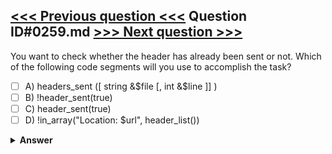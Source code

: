 [<<< Previous question <<<](0258.md)   Question ID#0259.md   [>>> Next question >>>](0260.md)
---

You want to check whether the header has already been sent or not. Which of the following code segments will you use to accomplish the task?

- [ ] A) headers_sent ([ string &$file [, int &$line ]] )
- [ ] B) !header_sent(true)
- [ ] C) header_sent(true)
- [ ] D) !in_array("Location: $url", header_list())

<details><summary><b>Answer</b></summary>
<p>
  Answer: <strong>A</strong>
</p>
</details>

